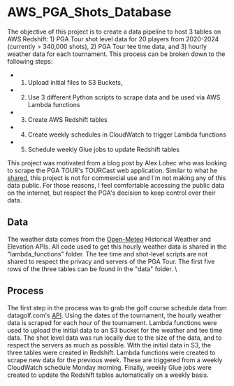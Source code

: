 # AWS_PGA_Shots_Database

The objective of this project is to create a data pipeline to host 3 tables on AWS Redshift: 1) PGA Tour shot level data for 20 players from 2020-2024 (currently > 340,000 shots), 2) PGA Tour tee time data, and 3) hourly weather data for each tournament. This process can be broken down to the following steps: 

- 1. Upload initial files to S3 Buckets,
- 2. Use 3 different Python scripts to scrape data and be used via AWS Lambda functions
- 3. Create AWS Redshift tables
- 4. Create weekly schedules in CloudWatch to trigger Lambda functions
- 5. Schedule weekly Glue jobs to update Redshift tables

This project was motivated from a blog post by Alex Lohec who was looking to scrape the PGA TOUR's TOURCast web application. Similar to what he [shared](https://alexlohec.com/posts/2021-04-14-scrape/), this project is not for commercial use and I'm not making any of this data public. For those reasons, I feel comfortable accessing the public data on the internet, but respect the PGA's decision to keep control over their data. 

## Data
The weather data comes from the [Open-Meteo](https://open-meteo.com/) Historical Weather and Elevation APIs. All code used to get this hourly weather data is shared in the "lambda_functions" folder. The tee time and shot-level scripts are not shared to respect the privacy and servers of the PGA Tour. The first five rows of the three tables can be found in the "data" folder. \

## Process
The first step in the process was to grab the golf course schedule data from datagolf.com's [API](https://datagolf.com/api-access). Using the dates of the tournament, the hourly weather data is scraped for each hour of the tournament. Lambda functions were used to upload the initial data to an S3 bucket for the weather and tee time data. The shot level data was run locally due to the size of the data, and to respect the servers as much as possible. With the initial data in S3, the three tables were created in Redshift. Lambda functions were created to scrape new data for the previous week. These are triggered from a weekly CloudWatch schedule Monday morning. Finally, weekly Glue jobs were created to update the Redshift tables automatically on a weekly basis. 
